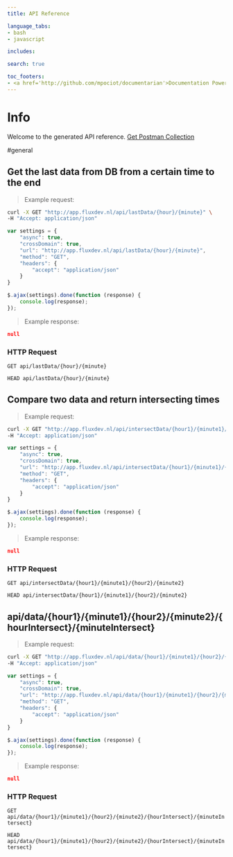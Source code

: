 ```yaml
---
title: API Reference

language_tabs:
- bash
- javascript

includes:

search: true

toc_footers:
- <a href='http://github.com/mpociot/documentarian'>Documentation Powered by Documentarian</a>
---
```

<!-- START_INFO -->
# Info

Welcome to the generated API reference.
[Get Postman Collection](http://app.fluxdev.nl/docs/collection.json)

<!-- END_INFO -->

#general
<!-- START_bb4aba656f27b0d9612228750b56a024 -->
## Get the last data from DB from a certain time to the end

> Example request:

```bash
curl -X GET "http://app.fluxdev.nl/api/lastData/{hour}/{minute}" \
-H "Accept: application/json"
```

```javascript
var settings = {
    "async": true,
    "crossDomain": true,
    "url": "http://app.fluxdev.nl/api/lastData/{hour}/{minute}",
    "method": "GET",
    "headers": {
        "accept": "application/json"
    }
}

$.ajax(settings).done(function (response) {
    console.log(response);
});
```

> Example response:

```json
null
```

### HTTP Request
`GET api/lastData/{hour}/{minute}`

`HEAD api/lastData/{hour}/{minute}`


<!-- END_bb4aba656f27b0d9612228750b56a024 -->

<!-- START_7d53e4f6398291d7dc2392ba089af683 -->
## Compare two data and return intersecting times

> Example request:

```bash
curl -X GET "http://app.fluxdev.nl/api/intersectData/{hour1}/{minute1}/{hour2}/{minute2}" \
-H "Accept: application/json"
```

```javascript
var settings = {
    "async": true,
    "crossDomain": true,
    "url": "http://app.fluxdev.nl/api/intersectData/{hour1}/{minute1}/{hour2}/{minute2}",
    "method": "GET",
    "headers": {
        "accept": "application/json"
    }
}

$.ajax(settings).done(function (response) {
    console.log(response);
});
```

> Example response:

```json
null
```

### HTTP Request
`GET api/intersectData/{hour1}/{minute1}/{hour2}/{minute2}`

`HEAD api/intersectData/{hour1}/{minute1}/{hour2}/{minute2}`


<!-- END_7d53e4f6398291d7dc2392ba089af683 -->

<!-- START_b77feb7ab94b9ffa9d8bc2de889f6900 -->
## api/data/{hour1}/{minute1}/{hour2}/{minute2}/{hourIntersect}/{minuteIntersect}

> Example request:

```bash
curl -X GET "http://app.fluxdev.nl/api/data/{hour1}/{minute1}/{hour2}/{minute2}/{hourIntersect}/{minuteIntersect}" \
-H "Accept: application/json"
```

```javascript
var settings = {
    "async": true,
    "crossDomain": true,
    "url": "http://app.fluxdev.nl/api/data/{hour1}/{minute1}/{hour2}/{minute2}/{hourIntersect}/{minuteIntersect}",
    "method": "GET",
    "headers": {
        "accept": "application/json"
    }
}

$.ajax(settings).done(function (response) {
    console.log(response);
});
```

> Example response:

```json
null
```

### HTTP Request
`GET api/data/{hour1}/{minute1}/{hour2}/{minute2}/{hourIntersect}/{minuteIntersect}`

`HEAD api/data/{hour1}/{minute1}/{hour2}/{minute2}/{hourIntersect}/{minuteIntersect}`


<!-- END_b77feb7ab94b9ffa9d8bc2de889f6900 -->

